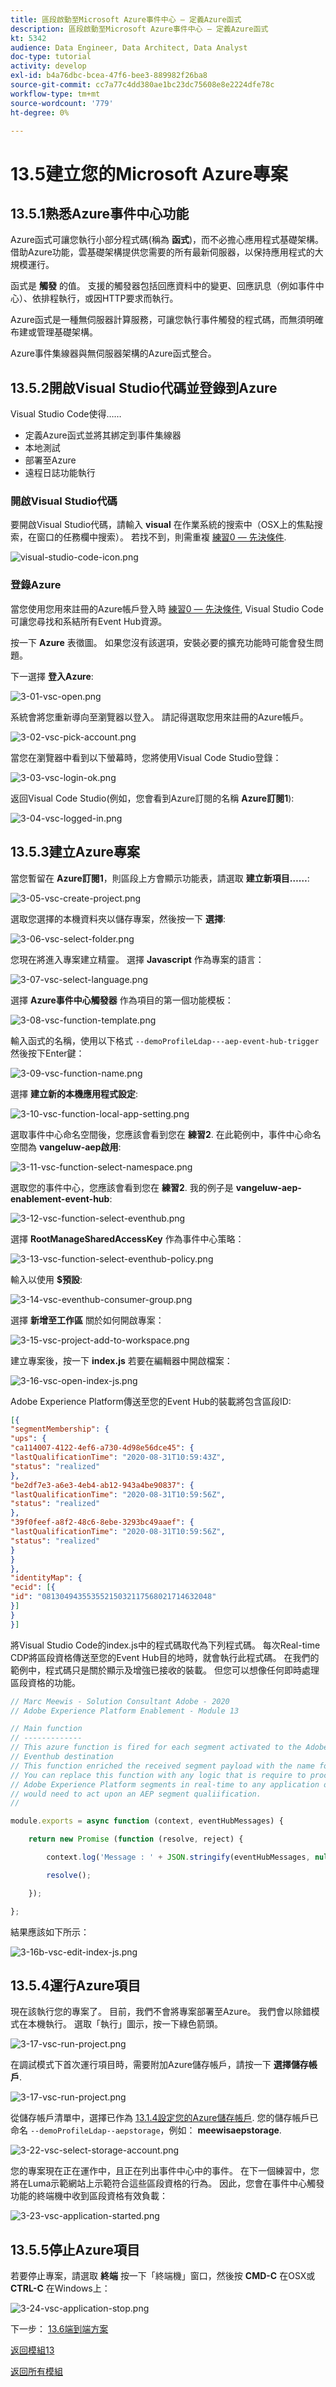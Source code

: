 ```yaml
---
title: 區段啟動至Microsoft Azure事件中心 — 定義Azure函式
description: 區段啟動至Microsoft Azure事件中心 — 定義Azure函式
kt: 5342
audience: Data Engineer, Data Architect, Data Analyst
doc-type: tutorial
activity: develop
exl-id: b4a76dbc-bcea-47f6-bee3-889982f26ba8
source-git-commit: cc7a77c4dd380ae1bc23dc75608e8e2224dfe78c
workflow-type: tm+mt
source-wordcount: '779'
ht-degree: 0%

---
```


# 13.5建立您的Microsoft Azure專案

## 13.5.1熟悉Azure事件中心功能

Azure函式可讓您執行小部分程式碼(稱為 **函式**)，而不必擔心應用程式基礎架構。 借助Azure功能，雲基礎架構提供您需要的所有最新伺服器，以保持應用程式的大規模運行。

函式是 **觸發** 的值。 支援的觸發器包括回應資料中的變更、回應訊息（例如事件中心）、依排程執行，或因HTTP要求而執行。

Azure函式是一種無伺服器計算服務，可讓您執行事件觸發的程式碼，而無須明確布建或管理基礎架構。

Azure事件集線器與無伺服器架構的Azure函式整合。

## 13.5.2開啟Visual Studio代碼並登錄到Azure

Visual Studio Code使得……

- 定義Azure函式並將其綁定到事件集線器
- 本地測試
- 部署至Azure
- 遠程日誌功能執行

### 開啟Visual Studio代碼

要開啟Visual Studio代碼，請輸入 **visual** 在作業系統的搜索中（OSX上的焦點搜索，在窗口的任務欄中搜索）。 若找不到，則需重複 [練習0 — 先決條件](./ex0.md).

![visual-studio-code-icon.png](./images/visual-studio-code-icon.png)

### 登錄Azure

當您使用您用來註冊的Azure帳戶登入時 [練習0 — 先決條件](./ex0.md), Visual Studio Code可讓您尋找和系結所有Event Hub資源。

按一下 **Azure** 表徵圖。 如果您沒有該選項，安裝必要的擴充功能時可能會發生問題。

下一選擇 **登入Azure**:

![3-01-vsc-open.png](./images/3-01-vsc-open.png)

系統會將您重新導向至瀏覽器以登入。 請記得選取您用來註冊的Azure帳戶。

![3-02-vsc-pick-account.png](./images/3-02-vsc-pick-account.png)

當您在瀏覽器中看到以下螢幕時，您將使用Visual Code Studio登錄：

![3-03-vsc-login-ok.png](./images/3-03-vsc-login-ok.png)

返回Visual Code Studio(例如，您會看到Azure訂閱的名稱 **Azure訂閱1**):

![3-04-vsc-logged-in.png](./images/3-04-vsc-logged-in.png)

## 13.5.3建立Azure專案

當您暫留在 **Azure訂閱1**，則區段上方會顯示功能表，請選取 **建立新項目……**:

![3-05-vsc-create-project.png](./images/vsc2.png)

選取您選擇的本機資料夾以儲存專案，然後按一下 **選擇**:

![3-06-vsc-select-folder.png](./images/vsc3.png)

您現在將進入專案建立精靈。 選擇 **Javascript** 作為專案的語言：

![3-07-vsc-select-language.png](./images/vsc4.png)

選擇 **Azure事件中心觸發器** 作為項目的第一個功能模板：

![3-08-vsc-function-template.png](./images/vsc5.png)

輸入函式的名稱，使用以下格式 `--demoProfileLdap---aep-event-hub-trigger` 然後按下Enter鍵：

![3-09-vsc-function-name.png](./images/vsc6.png)

選擇 **建立新的本機應用程式設定**:

![3-10-vsc-function-local-app-setting.png](./images/vsc7.png)

選取事件中心命名空間後，您應該會看到您在 **練習2**. 在此範例中，事件中心命名空間為 **vangeluw-aep啟用**:

![3-11-vsc-function-select-namespace.png](./images/vsc8.png)

選取您的事件中心，您應該會看到您在 **練習2**. 我的例子是 **vangeluw-aep-enablement-event-hub**:

![3-12-vsc-function-select-eventhub.png](./images/vsc9.png)

選擇 **RootManageSharedAccessKey** 作為事件中心策略：

![3-13-vsc-function-select-eventhub-policy.png](./images/vsc10.png)

輸入以使用 **$預設**:

![3-14-vsc-eventhub-consumer-group.png](./images/vsc11.png)

選擇 **新增至工作區** 關於如何開啟專案：

![3-15-vsc-project-add-to-workspace.png](./images/vsc12.png)

建立專案後，按一下 **index.js** 若要在編輯器中開啟檔案：

![3-16-vsc-open-index-js.png](./images/vsc13.png)

Adobe Experience Platform傳送至您的Event Hub的裝載將包含區段ID:

```json
[{
"segmentMembership": {
"ups": {
"ca114007-4122-4ef6-a730-4d98e56dce45": {
"lastQualificationTime": "2020-08-31T10:59:43Z",
"status": "realized"
},
"be2df7e3-a6e3-4eb4-ab12-943a4be90837": {
"lastQualificationTime": "2020-08-31T10:59:56Z",
"status": "realized"
},
"39f0feef-a8f2-48c6-8ebe-3293bc49aaef": {
"lastQualificationTime": "2020-08-31T10:59:56Z",
"status": "realized"
}
}
},
"identityMap": {
"ecid": [{
"id": "08130494355355215032117568021714632048"
}]
}
}]
```

將Visual Studio Code的index.js中的程式碼取代為下列程式碼。 每次Real-time CDP將區段資格傳送至您的Event Hub目的地時，就會執行此程式碼。 在我們的範例中，程式碼只是關於顯示及增強已接收的裝載。 但您可以想像任何即時處理區段資格的功能。

```javascript
// Marc Meewis - Solution Consultant Adobe - 2020
// Adobe Experience Platform Enablement - Module 13

// Main function
// -------------
// This azure function is fired for each segment activated to the Adobe Exeperience Platform Real-time CDP Azure 
// Eventhub destination
// This function enriched the received segment payload with the name fo the segment. 
// You can replace this function with any logic that is require to process and deliver
// Adobe Experience Platform segments in real-time to any application or platform that 
// would need to act upon an AEP segment qualiification.
// 

module.exports = async function (context, eventHubMessages) {

    return new Promise (function (resolve, reject) {

        context.log('Message : ' + JSON.stringify(eventHubMessages, null, 2));

        resolve();

    });    

};
```

結果應該如下所示：

![3-16b-vsc-edit-index-js.png](./images/vsc1.png)

## 13.5.4運行Azure項目

現在該執行您的專案了。 目前，我們不會將專案部署至Azure。 我們會以除錯模式在本機執行。 選取「執行」圖示，按一下綠色箭頭。

![3-17-vsc-run-project.png](./images/vsc14.png)

在調試模式下首次運行項目時，需要附加Azure儲存帳戶，請按一下 **選擇儲存帳戶**.

![3-17-vsc-run-project.png](./images/vsc15.png)

從儲存帳戶清單中，選擇已作為 [13.1.4設定您的Azure儲存帳戶](./ex1.md). 您的儲存帳戶已命名 `--demoProfileLdap--aepstorage`，例如： **meewisaepstorage**.

![3-22-vsc-select-storage-account.png](./images/vsc16.png)

您的專案現在正在運作中，且正在列出事件中心中的事件。 在下一個練習中，您將在Luma示範網站上示範符合這些區段資格的行為。 因此，您會在事件中心觸發功能的終端機中收到區段資格有效負載：

![3-23-vsc-application-started.png](./images/vsc17.png)

## 13.5.5停止Azure項目

若要停止專案，請選取 **終端** 按一下「終端機」窗口，然後按 **CMD-C** 在OSX或 **CTRL-C** 在Windows上：

![3-24-vsc-application-stop.png](./images/vsc18.png)

下一步： [13.6端到端方案](./ex6.md)

[返回模組13](./segment-activation-microsoft-azure-eventhub.md)

[返回所有模組](./../../overview.md)
